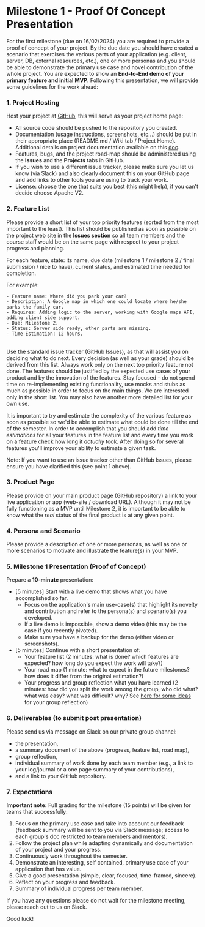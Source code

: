
# Milestone 1 - Proof Of Concept Presentation

For the first milestone (due on 16/02/2024) you are required to provide a proof of concept of your project. By the due date you should have created a scenario that exercises the various parts of your application (e.g. client, server, DB, external resources, etc.), one or more personas and you should be able to demonstrate the primary use case and novel contribution of the whole project. You are expected to show an **End-to-End demo of your primary feature and initial MVP**. Following this presentation, we will provide some guidelines for the work ahead:

### 1. Project Hosting

Host your project at [GitHub](https://github.com/repositories/new), this will serve as your project home page:

- All source code should be pushed to the repository you created.
- Documentation (usage instructions, screenshots, etc...) should be put in their appropriate place (README.md / Wiki tab / Project Home). Additional details on project documentation available on this [doc](https://docs.google.com/document/d/1xppHNvDtQkChSqaZQI7FCG5J9GSH-iyi/edit?usp=sharing&ouid=100275977608446609845&rtpof=true&sd=true).
- Features, bugs, and the project road-map should be administered using the **Issues** and the **Projects** tabs in GitHub.
- If you wish to use a different issue tracker, please make sure you let us know (via Slack) and also clearly document this on your GitHub page and add links to other tools you are using to track your work. 
- License: choose the one that suits you best ([this](http://choosealicense.com/) might help), if you can't decide choose Apache V2.

### 2. Feature List

Please provide a short list of your top priority features (sorted from the most important to the least). This list should be published as soon as possible on the project web site in the **Issues section** so all team members and the course staff would be on the same page with respect to your project progress and planning. 

For each feature, state: its name, due date (milestone 1 / milestone 2 / final submission / nice to have), current status, and estimated time needed for completion.

For example:
```
- Feature name: Where did you park your car?
- Description: A Google map in which one could locate where he/she parks the family car.
- Requires: Adding logic to the server, working with Google maps API, adding client side support.
- Due: Milestone 2.
- Status: Server side ready, other parts are missing.
- Time Estimation: 12 hours.
```
<br>
Use the standard issue tracker (GitHub Issues), as that will assist you on deciding what to do next. Every decision (as well as your grade) should be derived from this list. Always work only on the next top priority feature not done. The features should be justified by the expected use cases of your product and by the innovation of the features. Stay focused - do not spend time on re-implementing existing functionality, use mocks and stubs as much as possible in order to focus on the main things.
We are interested only in the short list. You may also have another more detailed list for your own use.

It is important to try and estimate the complexity of the various feature as soon as possible so we'd be able to estimate what could be done till the end of the semester. In order to accomplish that you should add *time estimations* for all your features in the feature list and every time you work on a feature check how long it *actually* took. After doing so for several features you'll improve your ability to estimate a given task.

Note: If you want to use an issue tracker other than GitHub Issues, please ensure you have clarified this (see point 1 above). 

### 3. Product Page

Please provide on your main product page (GitHub repository) a link to your live application or app (web-site / download URL). Although it may not be fully functioning as a MVP until Milestone 2, it is important to be able to know what the *real* status of the final product is at any given point. 

### 4. Persona and Scenario

Please provide a description of one or more personas, as well as one or more scenarios to motivate and illustrate the feature(s) in your MVP. 

### 5. Milestone 1 Presentation (Proof of Concept)

Prepare a **10-minute** presentation:

- [5 minutes] Start with a live demo that shows what you have accomplished so far.
    - Focus on the application's main use-case(s) that highlight its novelty and contribution and refer to the persona(s) and scenario(s) you developed.
    - If a live demo is impossible, show a demo video (this may be the case if you recently pivoted).
    - Make sure you have a backup for the demo (either video or screenshots).
- [5 minutes] Continue with a short presentation of: 
    - Your feature list (2 minutes: what is done? which features are expected? how long do you expect the work will take?) 
    - Your road map (1 minute: what to expect in the future milestones? how does it differ from the original estimation?)
    - Your progress and group reflection what you have learned (2 minutes: how did you split the work among the group, who did what? what was easy? what was difficult? why? See [here for some ideas](https://www.atlassian.com/blog/jira-software/5-fun-sprint-retrospective-ideas-templates) for your group reflection)
 
### 6. Deliverables (to submit post presentation)

Please send us via message on Slack on our private group channel: 
- the presentation,
- a summary document of the above (progress, feature list, road map),
- group reflection,
- individual summary of work done by each team member (e.g., a link to your log/journal or a one page summary of your contributions), 
- and a link to your GitHub repository.

 ### 7. Expectations

**Important note:** Full grading for the milestone (15 points) will be given for teams that successfully:

1. Focus on the primary use case and take into account our feedback (feedback summary will be sent to you via Slack message; access to each group's doc restricted to team members and mentors).
2. Follow the project plan while adapting dynamically and documentation of your project and your progress.
3. Continuously work throughout the semester.
4. Demonstrate an interesting, self contained, primary use case of your application that has value.
5. Give a good presentation (simple, clear, focused, time-framed, sincere).
6. Reflect on your progress and feedback.
7. Summary of individual progress per team member.

If you have any questions please do not wait for the milestone meeting, please reach out to us on Slack.

Good luck!
